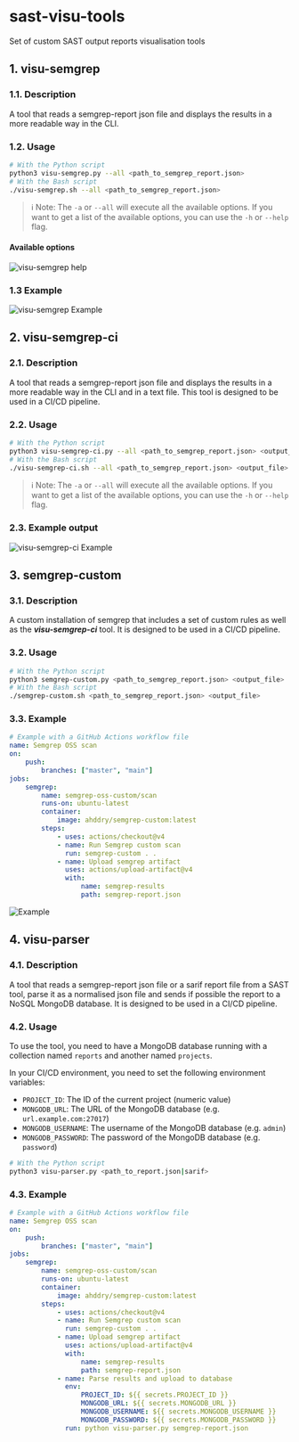 # sast-visu-tools

Set of custom SAST output reports visualisation tools

## 1. visu-semgrep

### 1.1. Description

A tool that reads a semgrep-report json file and displays the results in a more readable way in the CLI.

### 1.2. Usage

```bash
# With the Python script
python3 visu-semgrep.py --all <path_to_semgrep_report.json>
# With the Bash script
./visu-semgrep.sh --all <path_to_semgrep_report.json>
```

> ℹ️ Note: The `-a` or `--all` will execute all the available options. If you want to get a list of the available options, you can use the `-h` or `--help` flag.

#### Available options

![visu-semgrep help](./images/visu-semgrep_help.png)

### 1.3 Example

![visu-semgrep Example](./images/visu-semgrep_example.png)

## 2. visu-semgrep-ci

### 2.1. Description

A tool that reads a semgrep-report json file and displays the results in a more readable way in the CLI and in a text file. This tool is designed to be used in a CI/CD pipeline.

### 2.2. Usage

```bash
# With the Python script
python3 visu-semgrep-ci.py --all <path_to_semgrep_report.json> <output_file>
# With the Bash script
./visu-semgrep-ci.sh --all <path_to_semgrep_report.json> <output_file>
```

> ℹ️ Note: The `-a` or `--all` will execute all the available options. If you want to get a list of the available options, you can use the `-h` or `--help` flag.

### 2.3. Example output

![visu-semgrep-ci Example](./images/visu-semgrep-ci_example.png)

## 3. semgrep-custom

### 3.1. Description

A custom installation of semgrep that includes a set of custom rules as well as the ***visu-semgrep-ci*** tool. It is designed to be used in a CI/CD pipeline.

### 3.2. Usage

```bash
# With the Python script
python3 semgrep-custom.py <path_to_semgrep_report.json> <output_file>
# With the Bash script
./semgrep-custom.sh <path_to_semgrep_report.json> <output_file>
```

### 3.3. Example

```yaml
# Example with a GitHub Actions workflow file
name: Semgrep OSS scan
on:
    push:
        branches: ["master", "main"]
jobs:
    semgrep:
        name: semgrep-oss-custom/scan
        runs-on: ubuntu-latest
        container:
            image: ahddry/semgrep-custom:latest
        steps:
            - uses: actions/checkout@v4
            - name: Run Semgrep custom scan
              run: semgrep-custom . .
            - name: Upload semgrep artifact
              uses: actions/upload-artifact@v4
              with:
                  name: semgrep-results
                  path: semgrep-report.json
```

![Example](./images/semgrep-custom_example.png)

## 4. visu-parser

### 4.1. Description

A tool that reads a semgrep-report json file or a sarif report file from a SAST tool, parse it as a normalised json file and sends if possible the report to a NoSQL MongoDB database. It is designed to be used in a CI/CD pipeline.

### 4.2. Usage

To use the tool, you need to have a MongoDB database running with a collection named `reports` and another named `projects`.

In your CI/CD environment, you need to set the following environment variables:

- `PROJECT_ID`: The ID of the current project (numeric value)
- `MONGODB_URL`: The URL of the MongoDB database (e.g. `url.example.com:27017`)
- `MONGODB_USERNAME`: The username of the MongoDB database (e.g. `admin`)
- `MONGODB_PASSWORD`: The password of the MongoDB database (e.g. `password`)

```bash
# With the Python script
python3 visu-parser.py <path_to_report.json|sarif>
```

### 4.3. Example

```yaml
# Example with a GitHub Actions workflow file
name: Semgrep OSS scan
on:
    push:
        branches: ["master", "main"]
jobs:
    semgrep:
        name: semgrep-oss-custom/scan
        runs-on: ubuntu-latest
        container:
            image: ahddry/semgrep-custom:latest
        steps:
            - uses: actions/checkout@v4
            - name: Run Semgrep custom scan
              run: semgrep-custom . .
            - name: Upload semgrep artifact
              uses: actions/upload-artifact@v4
              with:
                  name: semgrep-results
                  path: semgrep-report.json
            - name: Parse results and upload to database
              env:
                  PROJECT_ID: ${{ secrets.PROJECT_ID }}
                  MONGODB_URL: ${{ secrets.MONGODB_URL }}
                  MONGODB_USERNAME: ${{ secrets.MONGODB_USERNAME }}
                  MONGODB_PASSWORD: ${{ secrets.MONGODB_PASSWORD }}
              run: python visu-parser.py semgrep-report.json
```
